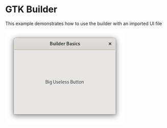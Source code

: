 # GTK Builder

This example demonstrates how to use the builder with an imported UI file

![Screenshot](app.png)